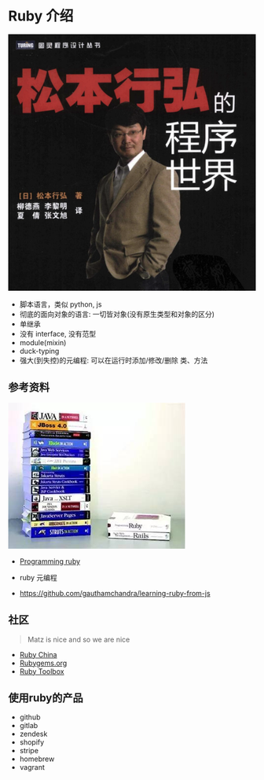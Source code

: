 # Ruby 介绍
![Matz](./images/matz.png)

* 脚本语言，类似 python, js
* 彻底的面向对象的语言: 一切皆对象(没有原生类型和对象的区分)
* 单继承
* 没有 interface, 没有范型
* module(mixin)
* duck-typing
* 强大(到失控)的元编程: 可以在运行时添加/修改/删除 类、方法

## 参考资料
![](./images/ruby-vs-java.jpeg)

* [Programming ruby](https://ruby-doc.com/docs/ProgrammingRuby/)
* ruby 元编程

* https://github.com/gauthamchandra/learning-ruby-from-js


## 社区

> Matz is nice and so we are nice

* [Ruby China](https://ruby-china.org/)
* [Rubygems.org](https://rubygems.org/)
* [Ruby Toolbox](https://www.ruby-toolbox.com/)


## 使用ruby的产品
* github
* gitlab
* zendesk
* shopify
* stripe
* homebrew
* vagrant
